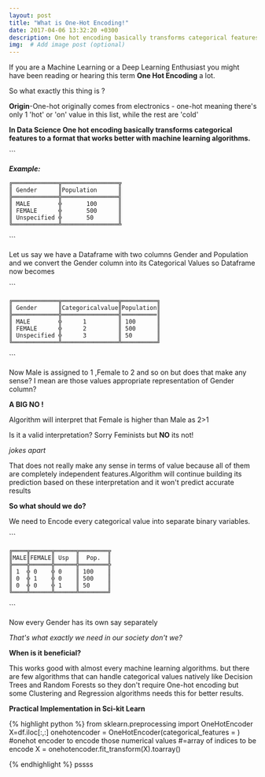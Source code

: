 ```yaml
---
layout: post
title: "What is One-Hot Encoding!"
date: 2017-04-06 13:32:20 +0300
description: One hot encoding basically transforms categorical features to a format that works better with machine learning algorithms. # Add post description (optional)
img:  # Add image post (optional)
---
```

If you are a Machine Learning or a Deep Learning Enthusiast you might have been reading or hearing this term **One Hot Encoding** a lot.

So what exactly this thing is ?

**Origin**\-One\-hot originally comes from electronics \- one\-hot meaning there's only 1 'hot' or 'on' value in this list, while the rest are 'cold'

**In Data Science One hot encoding basically transforms categorical features to a format that works better with machine learning algorithms.**

\`\`\`

***Example:***

    ╔═════════════╦════════════════╦
    ║ Gender      ║Population      ║
    ╠═════════════╬════════════════╣
    ║ MALE        ╬       100      ║
    ║ FEMALE      ╬       500      ║
    ║ Unspecified ╬       50       ║     
    ╚═════════════╩════════════════╩

\`\`\`

Let us say we have a Dataframe with two columns Gender and Population and we convert the Gender column into its Categorical Values so Dataframe now becomes

\`\`\`

    ╔═════════════╦════════════════╦══════════╗ 
    ║ Gender      ║Categoricalvalue║Population║
    ╠═════════════╬════════════════╣══════════║ 
    ║ MALE        ╬      1         ║ 100      ║
    ║ FEMALE      ╬      2         ║ 500      ║
    ║ Unspecified ╬      3         ║ 50       ║
    ╚═════════════╩════════════════╩══════════╝

\`\`\`

Now Male is assigned to 1 ,Female to 2 and so on but does that make any sense? I mean are those values appropriate representation of Gender column?

**A BIG NO !**

Algorithm will interpret that Female is higher than Male as 2\>1

Is it a valid interpretation? Sorry Feminists but **NO** its not!

*jokes apart*

That does not really make any sense in terms of value because all of them are completely independent features.Algorithm will continue building its prediction based on these interpretation and it won't predict accurate results

**So what should we do?**

We need to Encode every categorical value into separate binary variables.

\`\`\`

    ╔════╦══════╦══════╦════════╦
    ║MALE║FEMALE║ Usp  ║  Pop.  ║
    ╠════╬══════╬══════╬════════╬
    ║ 1  ╬ 0    ╬ 0    ║ 100    ║
    ║ 0  ╬ 1    ╬ 0    ║ 500    ║
    ║ 0  ╬ 0    ╬ 1    ║ 50     ║
    ╚════╩══════╩══════╩════════╝

\`\`\`

Now every Gender has its own say separately

*That's what exactly we need in our society don't we?*

**When is it beneficial?**

This works good with almost every machine learning algorithms. but there are few algorithms that can handle categorical values natively like Decision Trees and Random Forests so they don't require One\-hot encoding but some Clustering and Regression algorithms needs this for better results.

**Practical Implementation in Sci\-kit Learn**

{% highlight python %}
from sklearn.preprocessing import  OneHotEncoder
    X=df.iloc[:,:]
    onehotencoder = OneHotEncoder(categorical_features = <array>) 
    #onehot encoder to encode those numerical values
    #<array>=array  of indices to be encode 
    X = onehotencoder.fit_transform(X).toarray()

{% endhighlight %}
pssss
